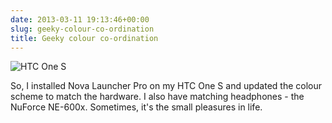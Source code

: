 ```yaml
---
date: 2013-03-11 19:13:46+00:00
slug: geeky-colour-co-ordination
title: Geeky colour co-ordination
---
```


![HTC One S](http://wordbit.com/wp-content/uploads/2013/03/HTC.jpg)

So, I installed Nova Launcher Pro on my HTC One S and updated the colour scheme to match the hardware. I also have matching headphones - the NuForce NE-600x. Sometimes, it's the small pleasures in life.
